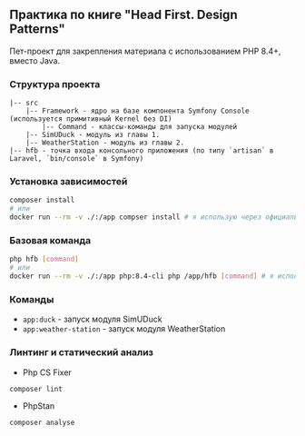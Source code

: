 ## Практика по книге "Head First. Design Patterns"

Пет-проект для закрепления материала с использованием PHP 8.4+, вместо Java.

### Структура проекта
```
|-- src
    |-- Framework - ядро на базе компонента Symfony Console (используется примитивный Kernel без DI)
        |-- Command - классы-команды для запуска модулей
    |-- SimUDuck - модуль из главы 1.
    |-- WeatherStation - модуль из главы 2.
|-- hfb - точка входа консольного приложения (по типу `artisan` в Laravel, `bin/console` в Symfony)
``` 

### Установка зависимостей
```bash
composer install
# или
docker run --rm -v ./:/app compser install # я использую через официальный образ Docker
```

### Базовая команда
```bash
php hfb [command]
# или
docker run --rm -v ./:/app php:8.4-cli php /app/hfb [command] # я использую через официальный образ Docker
```

### Команды
- `app:duck` - запуск модуля SimUDuck
- `app:weather-station` - запуск модуля WeatherStation

### Линтинг и статический анализ
- Php CS Fixer
```bash
composer lint
```
- PhpStan
```bash
composer analyse
```
